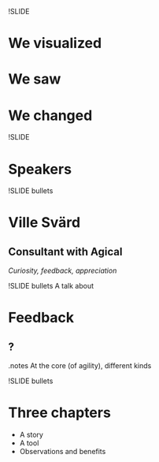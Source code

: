 !SLIDE
# We visualized #
# We saw #
# We changed #

!SLIDE
# Speakers

!SLIDE bullets
# Ville Svärd
## Consultant with Agical

_Curiosity, feedback, appreciation_

!SLIDE bullets
A talk about
# Feedback
## ?

.notes At the core (of agility), different kinds

!SLIDE bullets
# Three chapters
* A story
* A tool
* Observations and benefits
